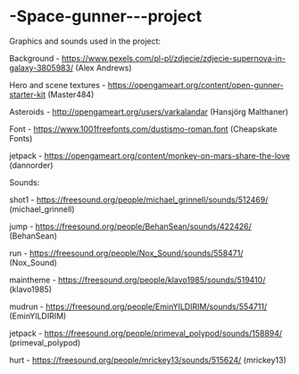 # -Space-gunner---project

Graphics and sounds used in the project:

Background - https://www.pexels.com/pl-pl/zdjecie/zdjecie-supernova-in-galaxy-3805983/ (Alex Andrews)

Hero and scene textures - https://opengameart.org/content/open-gunner-starter-kit (Master484)

Asteroids - http://opengameart.org/users/varkalandar (Hansjörg Malthaner)

Font - https://www.1001freefonts.com/dustismo-roman.font (Cheapskate Fonts)

jetpack - https://opengameart.org/content/monkey-on-mars-share-the-love (dannorder)

Sounds:

shot1 - https://freesound.org/people/michael_grinnell/sounds/512469/ (michael_grinnell)

jump - https://freesound.org/people/BehanSean/sounds/422426/ (BehanSean)

run - https://freesound.org/people/Nox_Sound/sounds/558471/ (Nox_Sound)

maintheme - https://freesound.org/people/klavo1985/sounds/519410/ (klavo1985)

mudrun - https://freesound.org/people/EminYILDIRIM/sounds/554711/ (EminYILDIRIM)

jetpack - https://freesound.org/people/primeval_polypod/sounds/158894/ (primeval_polypod)

hurt - https://freesound.org/people/mrickey13/sounds/515624/ (mrickey13)
